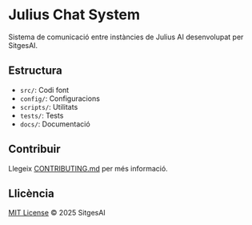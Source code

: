 # Julius Chat System

Sistema de comunicació entre instàncies de Julius AI desenvolupat per SitgesAI.

## Estructura

- `src/`: Codi font
- `config/`: Configuracions
- `scripts/`: Utilitats
- `tests/`: Tests
- `docs/`: Documentació

## Contribuir

Llegeix [CONTRIBUTING.md](CONTRIBUTING.md) per més informació.

## Llicència

[MIT License](LICENSE) © 2025 SitgesAI